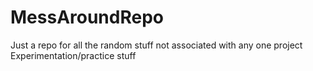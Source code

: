 # MessAroundRepo
Just a repo for all the random stuff not associated with any one project
Experimentation/practice stuff
